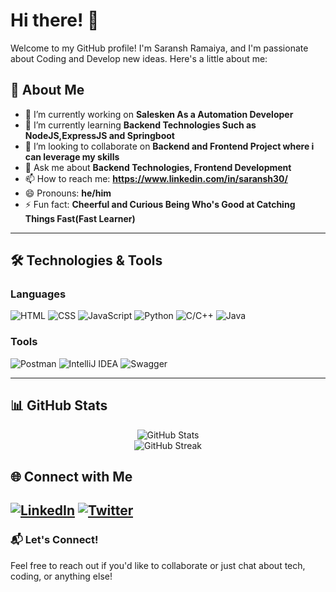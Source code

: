 # Hi there! 👋

Welcome to my GitHub profile! I'm Saransh Ramaiya, and I'm passionate about Coding and Develop new ideas. Here's a little about me:

## 🚀 About Me
- 🔭 I’m currently working on **Salesken As a Automation Developer**
- 🌱 I’m currently learning **Backend Technologies Such as NodeJS,ExpressJS and Springboot**
- 👯 I’m looking to collaborate on **Backend and Frontend Project where i can leverage my skills**
- 💬 Ask me about **Backend Technologies, Frontend Development**
- 📫 How to reach me: **https://www.linkedin.com/in/saransh30/**
- 😄 Pronouns: **he/him**
- ⚡ Fun fact: **Cheerful and Curious Being Who's Good at Catching Things Fast(Fast Learner)**

---

## 🛠️ Technologies & Tools
### Languages
![HTML](https://img.shields.io/badge/Code-HTML-orange?style=flat&logo=html5&logoColor=white)
![CSS](https://img.shields.io/badge/Code-CSS-blue?style=flat&logo=css3&logoColor=white)
![JavaScript](https://img.shields.io/badge/Code-JavaScript-yellow?style=flat&logo=javascript&logoColor=white)
![Python](https://img.shields.io/badge/Code-Python-green?style=flat&logo=python&logoColor=white)
![C/C++](https://img.shields.io/badge/Code-C%2FC%2B%2B-blue?style=flat&logo=cplusplus&logoColor=white)
![Java](https://img.shields.io/badge/Code-Java-red?style=flat&logo=java&logoColor=white)

### Tools
![Postman](https://img.shields.io/badge/Tool-Postman-orange?style=flat&logo=postman&logoColor=white)
![IntelliJ IDEA](https://img.shields.io/badge/Tool-IntelliJ%20IDEA-blue?style=flat&logo=intellijidea&logoColor=white)
![Swagger](https://img.shields.io/badge/Tool-Swagger-green?style=flat&logo=swagger&logoColor=white)

---
## 📊 GitHub Stats  
<p align="center">
  <img src="https://github-readme-stats.vercel.app/api?username=SwapnilChakraborty&show_icons=true&theme=tokyonight" alt="GitHub Stats">
  <br/>
  <img src="https://streak-stats.demolab.com/?user=SwapnilChakraborty&theme=tokyonight" alt="GitHub Streak">
</p>

## 🌐 Connect with Me
[![LinkedIn](https://img.shields.io/badge/LinkedIn-Saransh-blue?style=flat&logo=linkedin&logoColor=white)](https://www.linkedin.com/in/saransh30/)
[![Twitter](https://img.shields.io/badge/Twitter-@Saransh3014-blue?style=flat&logo=twitter&logoColor=white)](https://twitter.com/Saransh3014)
---

### 📬 Let's Connect!
Feel free to reach out if you'd like to collaborate or just chat about tech, coding, or anything else!

